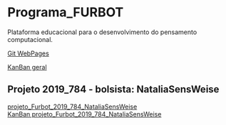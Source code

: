 # Programa_FURBOT
Plataforma educacional para o desenvolvimento do pensamento computacional.

[Git WebPages](https://tecedufurb.github.io/fubot/ "Git WebPages")  
  
[KanBan geral](https://github.com/dalton-reis/Furbot/projects/2 "Projeto")  

## Projeto 2019_784 - bolsista: NataliaSensWeise

[projeto_Furbot_2019_784_NataliaSensWeise](https://github.com/dalton-reis/Furbot/tree/projeto_Furbot_2019_784_NataliaSensWeise "projeto_Furbot_2019_784_NataliaSensWeise")  
[KanBan projeto_Furbot_2019_784_NataliaSensWeise](https://github.com/dalton-reis/Furbot/projects/1 "Projeto")  
